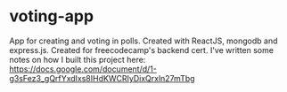 # voting-app
App for creating and voting in polls.
Created with ReactJS, mongodb and express.js. 
Created for freecodecamp's backend cert.
I've written some notes on how I built this project here: https://docs.google.com/document/d/1-g3sFez3_gQrfYxdIxs8IHdKWCRIyDixQrxln27mTbg

